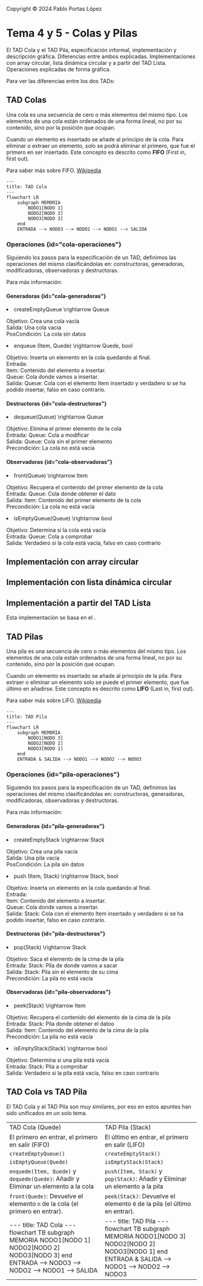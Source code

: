 <!--
SPDX-FileCopyrightText: 2024 Pablo Portas López <pablo.portas@udc.es>

SPDX-License-Identifier: CC-BY-NC-4.0
-->

<web-summary rel="tldr"/>

<tip>Copyright © 2024 Pablo Portas López</tip>

# Tema 4 y 5 - Colas y Pilas

<tldr id="tldr">

El TAD Cola y el TAD Pila, especificación informal, implementación y descripción gráfica. Diferencias entre ambos
explicadas. Implementaciones con array circular, lista dinámica circular y a partir del TAD Lista. Operaciones
explicadas de forma gráfica.

</tldr>

<include from="Para-Colaboradores.md" element-id="en-construccion"></include>

<note>

Para ver las diferencias entre los dos TADs: [](#tad-cola-vs-tad-pila)

</note>

## TAD Colas

Una cola es una secuencia de cero o más elementos del mismo tipo. Los elementos de una cola están ordenados de una forma
lineal, no por su contenido, sino por la posición que ocupan.

Cuando un elemento es insertado se añade al principio de la cola. Para eliminar o extraer un elemento, solo se podrá
eliminar el
primero, que fue el primero en ser insertado. Este concepto es descrito como **FIFO** (First in, first out).

<note>

Para saber más sobre FIFO. [Wikipedia](https://es.wikipedia.org/wiki/First_in,_first_out)

</note>

```mermaid
---
title: TAD Cola
---
flowchart LR
    subgraph MEMORIA
        NODO1[NODO 1]
        NODO2[NODO 2]
        NODO3[NODO 3]
    end
    ENTRADA --> NODO3 --> NODO2 --> NODO1 --> SALIDA
```

### Operaciones {id="cola-operaciones"}

Siguiendo los pasos para la especificación de un TAD, definimos las operaciones del mismo clasificándolas en:
constructoras, generadoras, modificadoras, observadoras y destructoras.

<note>

Para más información: [](Tema-1-Tipos-Abstractos-de-Datos-TAD.md#especificaci-n-de-un-tad)

</note>

#### Generadoras {id="cola-generadoras"}

<list>
<li>
<code-block lang="tex"> createEmptyQueue \rightarrow Queue </code-block><br/>
<p>
Objetivo: Crea una cola vacía<br/>
Salida: Una cola vacía<br/>
PosCondición: La cola sin datos<br/>
</p>
<code-block lang="c" src="./Ejemplos/Tema_4/createEmptyQueue.c" collapsible="true" collapsed-title="Mostrar implementación"/>
</li>
<li>
<code-block lang="tex"> enqueue (Item, Quede) \rightarrow Quede, bool </code-block><br/>
<p>
Objetivo: Inserta un elemento en la cola quedando al final.<br/>
Entrada:<br/>
Item: Contenido del elemento a insertar.<br/>
Queue: Cola donde vamos a insertar.<br/>
Salida: Queue: Cola con el elemento Item insertado y verdadero si se ha podido insertar, falso en caso contrario.<br/>
</p>
<code-block lang="c" src="./Ejemplos/Tema_4/enqueue.c" collapsible="true" collapsed-title="Mostrar implementación"/>
</li>
</list>

#### Destructoras {id="cola-destructoras"}

<list>
<li>
<code-block lang="tex"> dequeue(Queue) \rightarrow Queue </code-block><br/>
<p>
Objetivo: Elimina el primer elemento de la cola<br/>
Entrada: Queue: Cola a modificar<br/>
Salida: Queue: Cola sin el primer elemento<br/>
Precondición: La cola no está vacía<br/>
</p>
<code-block lang="c" src="./Ejemplos/Tema_4/dequeue.c" collapsible="true" collapsed-title="Mostrar implementación"/>
</li>
</list>

#### Observadoras {id="cola-observadoras"}

<list>
<li>
<code-block lang="tex"> front(Queue) \rightarrow Item </code-block><br/>
<p>
Objetivo: Recupera el contenido del primer elemento de la cola<br/>
Entrada: Queue: Cola donde obtener el dato<br/>
Salida: Item: Contenido del primer elemento de la cola<br/>
Precondición: La cola no está vacía<br/>
</p>
<code-block lang="c" src="./Ejemplos/Tema_4/front.c" collapsible="true" collapsed-title="Mostrar implementación"/>
</li>
<li>
<code-block lang="tex"> isEmptyQueue(Queue) \rightarrow bool </code-block><br/>
<p>
Objetivo: Determina si la cola está vacía<br/>
Entrada: Queue: Cola a comprobar<br/>
Salida: Verdadero si la cola está vacía, falso en caso contrario<br/>
</p>
<code-block lang="c" src="./Ejemplos/Tema_4/isEmptyQueue.c" collapsible="true" collapsed-title="Mostrar implementación"/>
</li>
</list>

## Implementación con array circular

<include from="Para-Colaboradores.md" element-id="en-construccion"></include>

## Implementación con lista dinámica circular

<include from="Para-Colaboradores.md" element-id="en-construccion"></include>

## Implementación a partir del TAD Lista

<note>

Esta implementación se basa en el [](Tema-3-Listas.md).

</note>

<include from="Para-Colaboradores.md" element-id="en-construccion"></include>

## TAD Pilas

Una pila es una secuencia de cero o más elementos del mismo tipo. Los elementos de una cola están ordenados de una forma
lineal, no por su contenido, sino por la posición que ocupan.

Cuando un elemento es insertado se añade al principio de la pila. Para extraer o eliminar un elemento solo se puede el
primer elemento, que fue último en añadirse. Este concepto es descrito como **LIFO** (Last in, first out).

<note>

Para saber más sobre LIFO. [Wikipedia](https://es.wikipedia.org/wiki/Last_in,_first_out)

</note>

```mermaid
---
title: TAD Pila
---
flowchart LR
    subgraph MEMORIA
        NODO1[NODO 3]
        NODO2[NODO 2]
        NODO3[NODO 1]
    end
    ENTRADA & SALIDA --> NODO1 --> NODO2 --> NODO3
```

### Operaciones {id="pila-operaciones"}

Siguiendo los pasos para la especificación de un TAD, definimos las operaciones del mismo clasificándolas en:
constructoras, generadoras, modificadoras, observadoras y destructoras.

<note>

Para más información: [](Tema-1-Tipos-Abstractos-de-Datos-TAD.md#especificaci-n-de-un-tad)

</note>

#### Generadoras {id="pila-generadoras"}

<list>
<li>
<code-block lang="tex"> createEmptyStack \rightarrow Stack </code-block><br/>
<p>
Objetivo: Crea una pila vacía<br/>
Salida: Una pila vacía<br/>
PosCondición: La pila sin datos<br/>
</p>
<code-block lang="c" src="./Ejemplos/Tema_5/createEmptyStack.c" collapsible="true" collapsed-title="Mostrar implementación"/>
</li>
<li>
<code-block lang="tex"> push (Item, Stack) \rightarrow Stack, bool </code-block><br/>
<p>
Objetivo: Inserta un elemento en la cola quedando al final.<br/>
Entrada:<br/>
Item: Contenido del elemento a insertar.<br/>
Queue: Cola donde vamos a insertar.<br/>
Salida: Stack: Cola con el elemento Item insertado y verdadero si se ha podido insertar, falso en caso contrario.<br/>
</p>
<code-block lang="c" src="./Ejemplos/Tema_5/push.c" collapsible="true" collapsed-title="Mostrar implementación"/>
</li>
</list>

#### Destructoras {id="pila-destructoras"}

<list>
<li>
<code-block lang="tex"> pop(Stack) \rightarrow Stack </code-block><br/>
<p>
Objetivo: Saca el elemento de la cima de la pila<br/>
Entrada: Stack: Pila de donde vamos a sacar<br/>
Salida: Stack: Pila sin el elemento de su cima<br/>
Precondición: La pila no está vacía<br/>
</p>
<code-block lang="c" src="./Ejemplos/Tema_5/pop.c" collapsible="true" collapsed-title="Mostrar implementación"/>
</li>
</list>

#### Observadoras {id="pila-observadoras"}

<list>
<li>
<code-block lang="tex"> peek(Stack) \rightarrow Item </code-block><br/>
<p>
Objetivo: Recupera el contenido del elemento de la cima de la pila<br/>
Entrada: Stack: Pila donde obtener el datoo<br/>
Salida: Item: Contenido del elemento de la cima de la pila<br/>
Precondición: La pila no está vacía<br/>
</p>
<code-block lang="c" src="./Ejemplos/Tema_5/peek.c" collapsible="true" collapsed-title="Mostrar implementación"/>
</li>
<li>
<code-block lang="tex"> isEmptyStack(Stack) \rightarrow bool </code-block><br/>
<p>
Objetivo: Determina si una pila está vacía<br/>
Entrada: Stack: Pila a comprobar<br/>
Salida: Verdadero si la pila está vacía, falso en caso contrario<br/>
</p>
<code-block lang="c" src="./Ejemplos/Tema_5/isEmptyStack.c" collapsible="true" collapsed-title="Mostrar implementación"/>
</li>
</list>

## TAD Cola vs TAD Pila

El TAD Cola y el TAD Pila son muy similares, por eso en estos apuntes han sido unificados en un solo tema.

<table>
<tr><td>TAD Cola (Quede)</td><td>TAD Pila (Stack)</td></tr>
<tr><td>El primero en entrar, el primero en salir (FIFO)</td><td>El último en entrar, el primero en salir (LIFO)</td></tr>
<tr><td><code>createEmptyQueue()</code></td><td><code>createEmptyStack()</code></td></tr>
<tr><td><code>isEmptyQueue(Quede)</code></td><td><code>isEmptyStack(Stack)</code></td></tr>
<tr><td><code>enquede(Item, Quede)</code> y <code>dequede(Quede)</code>: Añadir y Eliminar un elemento a la cola</td><td><code>push(Item, Stack)</code> y <code>pop(Stack)</code>: Añadir y Eliminar un elemento a la pila</td></tr>
<tr><td><code>front(Quede)</code>: Devuelve el elemento <code>n</code> de la cola (el primero en entrar).</td><td><code>peek(Stack)</code>: Devuelve el elemento <code>0</code> de la pila (el último en entrar).</td></tr>
<tr>
<td>
<code-block lang="mermaid">
---
title: TAD Cola
---
flowchart TB
subgraph MEMORIA
NODO1[NODO 1]
NODO2[NODO 2]
NODO3[NODO 3]
end
ENTRADA --&gt; NODO3 --&gt; NODO2 --&gt; NODO1 --&gt; SALIDA
</code-block>
</td>
<td>
<code-block lang="mermaid">
---
title: TAD Pila
---
flowchart TB
subgraph MEMORIA
NODO1[NODO 3]
NODO2[NODO 2]
NODO3[NODO 1]
end
ENTRADA &amp; SALIDA --&gt; NODO1 --&gt; NODO2 --&gt; NODO3
</code-block>
</td>
</tr>
</table>

